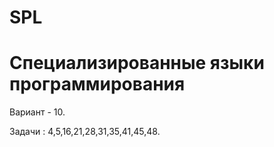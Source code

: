 # SPL
# Специализированные языки программирования

Вариант - 10.

Задачи : 4,5,16,21,28,31,35,41,45,48.


